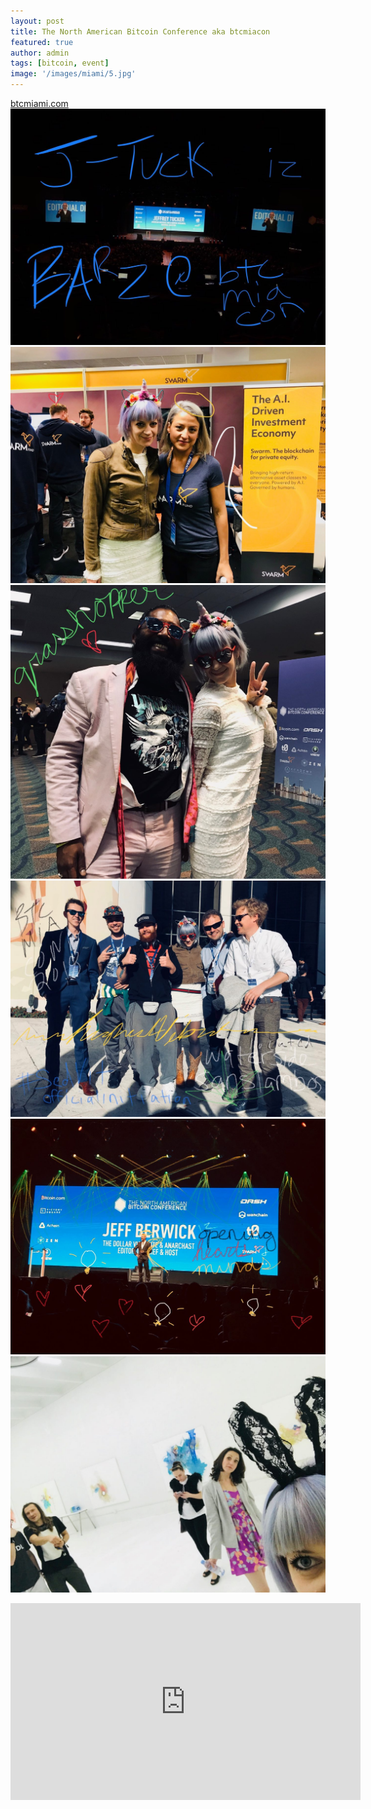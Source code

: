 ```yaml
---
layout: post
title: The North American Bitcoin Conference aka btcmiacon
featured: true
author: admin
tags: [bitcoin, event]
image: '/images/miami/5.jpg'
---
```


[btcmiami.com](https://btcmiami.com/)
<br>
<a href="https://www.youtube.com/watch?v=S9YPiKrsaHU">
  <img src="/images/miami/3.jpg" alt="Jeffrey Tucker @ North American Bitcoin Conference 2018">
<img src="/images/miami/1.jpg" alt="1">
<br>
<img src="/images/miami/2.jpg" alt="2">
<br>
<img src="/images/miami/4.jpg" alt="4">
<br>
<a href="https://dollarvigilante.com/">
  <img src="/images/miami/5.jpg" alt="5">
<br>
<img src="/images/miami/6.jpg" alt="6">

<iframe width="560" height="315" src="https://emb.d.tube/#!/blockchainhippy/vjybqf5v" frameborder="0" allowfullscreen></iframe>
